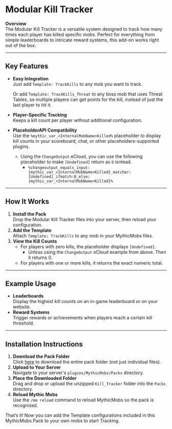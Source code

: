 # Modular Kill Tracker

**Overview**  
The Modular Kill Tracker is a versatile system designed to track how many times each player has killed specific mobs. Perfect for everything from simple leaderboards to intricate reward systems, this add-on works right out of the box.

---

## Key Features

- **Easy Integration**  
  Just add `Template: TrackKills` to any mob you want to track.
  
  Or add `Template: TrackKills_Threat` to any boss mob that uses Threat Tables, so multiple players can get points for the kill, instead of just the last player to hit it. 
- **Player-Specific Tracking**  
  Keeps a kill count per player without additional configuration.
- **PlaceholderAPI Compatibility**  
  Use the `%mythic_var_<InternalMobName>Killed%` placeholder to display kill counts in your scoreboard, chat, or other placeholders-supported plugins.
    - Using the `ChangeOutput` eCloud, you can use the following placeholder to make `[Undefined]` return as `0` isntead.
      - `%changeoutput_equals_input:{mythic_var_<InternalMobName>Killed}_matcher:[Undefined]_ifmatch:0_else:{mythic_var_<InternalMobName>Killed}%`


---

## How It Works

1. **Install the Pack**  
   Drop the Modular Kill Tracker files into your server, then reload your configuration.
2. **Add the Template**  
   Attach `Template: TrackKills` to any mob in your MythicMobs files.
3. **View the Kill Counts**  
   - For players with zero kills, the placeholder displays `[Undefined]`.
     - Unless using the `ChangeOutput` eCloud example from above. Then it returns 0.
   - For players with one or more kills, it returns the exact numeric total.

---

## Example Usage

- **Leaderboards**  
  Display the highest kill counts on an in-game leaderboard or on your website.  
- **Reward Systems**  
  Trigger rewards or achievements when players reach a certain kill threshold.

---

## Installation Instructions

1. **Download the Pack Folder**  
   Click [here](https://downgit.github.io/#/home?url=https://github.com/SkyKiller6363/Skys-Mobs/tree/main/Packs/KillTracker) to download the entire pack folder (not just individual files).
2. **Upload to Your Server**  
   Navigate to your server's `plugins/MythicMobs/Packs` directory.
3. **Place the Downloaded Folder**  
   Drag and drop or upload the unzipped `Kill_Tracker` folder into the `Packs` directory.
4. **Reload Mythic Mobs**  
   Use the `/mm reload` command to reload MythicMobs so the pack is recognized.

That’s it! Now you can add the Template configurations included in this MythicMobs Pack to your own mobs to start Tracking.
